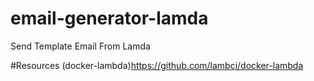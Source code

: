 # email-generator-lamda
Send Template Email From Lamda

#Resources
(docker-lambda)<https://github.com/lambci/docker-lambda>
